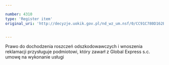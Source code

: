 ```yaml
---

number: 4310
type: 'Register item'
original_uri: 'http://decyzje.uokik.gov.pl/nd_wz_um.nsf/0/CC91C780D162BE4DC1257B1E0044E426?OpenDocument'


---
```


Prawo do dochodzenia roszczeń odszkodowawczych i wnoszenia reklamacji przysługuje podmiotowi, który zawarł z Global Express s.c. umowę na wykonanie usługi
